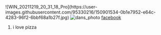 
<!DOCTYPE html>
<html lang="en">
<head>
    <meta charset="UTF-8">
    <meta http-equiv="X-UA-Compatible" content="IE=edge">
    <meta name="viewport" content="width=device-width, initial-scale=1.0">
    <title>Document</title>
</head>
<body>
![WIN_20211219_20_31_18_Pro](https://user-images.githubusercontent.com/95330216/150901534-0b1e7952-e64c-4283-96f2-6bbf68a1b27f.jpg)

<img src="" alt="dans_photo">
<a href="https://www.facebook.com/dan.rothwell.5">facebook</a>
<ul>

  
</ul>
<ol>

<li>i love pizza</li>
</ol>






</body>
</html>
